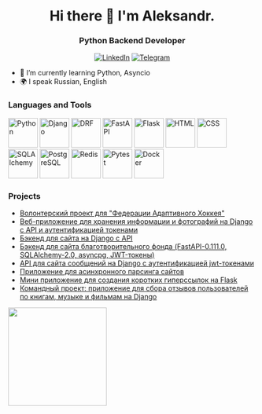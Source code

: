 <div id="header" align="center">
  <h1>Hi there 👋 I'm Aleksandr.</h1>
  <h3>Python Backend Developer</h3>
</div>

<div id="socials" align="center">
  <a href="https://www.linkedin.com/in/aleksandrpu/"><img src="https://img.shields.io/badge/LinkedIn-blue?style=for-the-badge&logo=linkedin&logoColor=white" alt="LinkedIn" /></a>
  <a href="https://t.me/aleksandr_shd"><img src="https://img.shields.io/badge/Telegram-blue?style=for-the-badge&logo=telegram&logoColor=white" alt="Telegram" /></a>
</div>

<!--
**AleksandrPU/AleksandrPU** is a ✨ _special_ ✨ repository because its `README.md` (this file) appears on your GitHub profile.

Here are some ideas to get you started:

- 🔭 I’m currently working on ...
- 🌱 I’m currently learning ...
- 👯 I’m looking to collaborate on ...
- 🤔 I’m looking for help with ...
- 💬 Ask me about ...
- 📫 How to reach me: ...
- 😄 Pronouns: ...
- ⚡ Fun fact: ...
-->

<div id="about">
  <ul>
    <li>🌱 I’m currently learning Python, Asyncio</li>
<!--    <li>📫 How to reach me: <a href="https://t.me/aleksandr_shd">Telegram</a></li> -->
    <li>🌍 I speak Russian, English</li>
  </ul>
</div>

<div id="tools">
  <h3>Languages and Tools</h3>
  <a href="https://www.python.org"><img src="https://cdn.jsdelivr.net/gh/devicons/devicon@latest/icons/python/python-original-wordmark.svg" title="Python" width="60" height="60" alt="Python" /></a>
  <a href="https://www.djangoproject.com"><img src="https://cdn.jsdelivr.net/gh/devicons/devicon@latest/icons/django/django-plain-wordmark.svg" title="Django" width="60" height="60" alt="Django" /></a>
  <a href="https://www.django-rest-framework.org"><img src="https://cdn.jsdelivr.net/gh/devicons/devicon@latest/icons/djangorest/djangorest-line.svg" title="DRF" width="60" height="60" alt="DRF" /></a>
  <a href="https://fastapi.tiangolo.com"><img src="https://cdn.jsdelivr.net/gh/devicons/devicon@latest/icons/fastapi/fastapi-original.svg" title="FastAPI" width="60" height="60" alt="FastAPI" /></a>
  <a href="https://flask.palletsprojects.com"><img src="https://cdn.jsdelivr.net/gh/devicons/devicon@latest/icons/flask/flask-original.svg" title="Flask" width="60" height="60" alt="Flask" /></a>
  <a href="https://www.w3.org/TR/html52/"><img src="https://cdn.jsdelivr.net/gh/devicons/devicon@latest/icons/html5/html5-original-wordmark.svg" title="HTML" width="60" height="60" alt="HTML" /></a>
  <a href="https://www.w3.org/Style/CSS/"><img src="https://cdn.jsdelivr.net/gh/devicons/devicon@latest/icons/css3/css3-original-wordmark.svg" title="CSS" width="60" height="60" alt="CSS" /></a>
  <a href="https://www.sqlalchemy.org"><img src="https://cdn.jsdelivr.net/gh/devicons/devicon@latest/icons/sqlalchemy/sqlalchemy-original.svg" title="SQLAlchemy" width="60" height="60" alt="SQLAlchemy" /></a>
  <a href="https://www.postgresql.org"><img src="https://cdn.jsdelivr.net/gh/devicons/devicon@latest/icons/postgresql/postgresql-original-wordmark.svg" title="PostgreSQL" width="60" height="60" alt="PostgreSQL" /></a>
  <a href="https://github.com/redis/redis"><img src="https://cdn.jsdelivr.net/gh/devicons/devicon@latest/icons/redis/redis-original-wordmark.svg" title="Redis" width="60" height="60" alt="Redis" /></a>
  <a href="https://docs.pytest.org"><img src="https://cdn.jsdelivr.net/gh/devicons/devicon@latest/icons/pytest/pytest-original-wordmark.svg" title="Pytest" width="60" height="60" alt="Pytest" /></a>
  <a href="https://www.docker.com"><img src="https://cdn.jsdelivr.net/gh/devicons/devicon@latest/icons/docker/docker-original-wordmark.svg" title="Docker" width="60" height="60" alt="Docker" /></a>
  <!--
   <img src="https://cdn.jsdelivr.net/gh/devicons/devicon@latest/icons/git/git-original-wordmark.svg"
    title="Python" width="60" height="60" />&nbsp;
   <img src="https://cdn.jsdelivr.net/gh/devicons/devicon@latest/icons/nginx/nginx-original.svg"
    title="Python" width="60" height="60" />&nbsp;
   <img src="https://cdn.jsdelivr.net/gh/devicons/devicon@latest/icons/pycharm/pycharm-original.svg"
    title="Python" width="60" height="60" />&nbsp;
   <img src="https://cdn.jsdelivr.net/gh/devicons/devicon@latest/icons/vscode/vscode-original-wordmark.svg"
    title="Python" width="60" height="60" />&nbsp;
   <img src="https://cdn.jsdelivr.net/gh/devicons/devicon@latest/icons/postman/postman-original.svg"
    title="Python" width="60" height="60" />&nbsp;
   <img src="https://cdn.jsdelivr.net/gh/devicons/devicon@latest/icons/poetry/poetry-original.svg"
    title="Python" width="60" height="60" />&nbsp;
  -->
</div>

<!--
<div id="stat" align="center">
  <img src="https://github-profile-summary-cards.vercel.app/api/cards/profile-details?username=AleksandrPU&theme=github" />
  <img src="https://github-profile-summary-cards.vercel.app/api/cards/most-commit-language?username=AleksandrPU&theme=github" />
  <img src="https://github-profile-summary-cards.vercel.app/api/cards/stats?username=AleksandrPU&theme=github" />
</div>
-->
<div id="projects">
  <h3>Projects</h3>
  <ul>
    <li><a href="https://github.com/Studio-Yandex-Practicum/adaptive_hockey_federation">Волонтерский проект для "Федерации Адаптивного Хоккея"</a></li>
    <li><a href="https://github.com/AleksandrPU/kittygram_final">Веб-приложение для хранения информации и фотографий на Django с API и аутентификацией токенами</a></li>
    <li><a href="https://github.com/AleksandrPU/foodgram-project-react">Бэкенд для сайта на Django с API</a></li>
<!--    <li><a href="https://github.com/AleksandrPU/QRkot_spreadsheets">Бэкенд для сайта на FastAPI с Google API Aiogoogle</a></li> -->
    <li><a href="https://github.com/AleksandrPU/charity_fund">Бэкенд для сайта благотворительного фонда (FastAPI-0.111.0, SQLAlchemy-2.0, asyncpg, JWT-токены)</a></li>
    <li><a href="https://github.com/AleksandrPU/api_final_yatube">API для сайта сообщений на Django с аутентификацией jwt-токенами</a></li>
    <li><a href="https://github.com/AleksandrPU/scrapy_parser_pep">Приложение для асинхронного парсинга сайтов</a></li>
    <li><a href="https://github.com/AleksandrPU/yacut">Мини приложение для создания коротких гиперссылок на Flask</a></li>
    <li><a href="https://github.com/zhmur-dev/api_yamdb">Командный проект: приложение для сбора отзывов пользователей по книгам, музыке и фильмам на Django</a></li> 
  </ul>
</div>
<div id="status">
  <a href="https://github.com/anuraghazra/github-readme-stats">
    <img height=200 align="center" src="https://github-readme-stats.vercel.app/api?username=aleksandrpu" />
  </a>
<!--
  <a href="https://github.com/anuraghazra/convoychat">
    <img height=200 align="center" src="https://github-readme-stats.vercel.app/api/top-langs?username=aleksandrpu&layout=compact&langs_count=8&card_width=320" />
  </a>
-->
</div>
